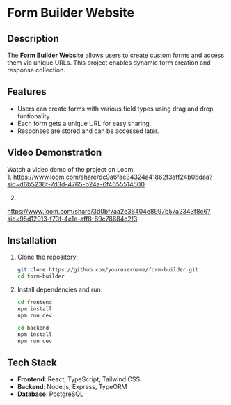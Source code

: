# Form Builder Website

## Description

The **Form Builder Website** allows users to create custom forms and access them via unique URLs. This project enables dynamic form creation and response collection.

## Features

- Users can create forms with various field types using drag and drop funtionality.
- Each form gets a unique URL for easy sharing.
- Responses are stored and can be accessed later.

## Video Demonstration

Watch a video demo of the project on Loom:  
1.
https://www.loom.com/share/dc9a6fae34324a41862f3aff24b0bdaa?sid=d6b5236f-7d3d-4765-b24a-6f4655514500 

2.
https://www.loom.com/share/3d0bf7aa2e36404e8997b57a2343f8c6?sid=95d12913-f73f-4e1e-aff8-69c78684c2f3 

## Installation

1. Clone the repository:

   ```sh
   git clone https://github.com/yourusername/form-builder.git
   cd form-builder
   ```

2. Install dependencies and run:

   ```sh
   cd frontend
   npm install
   npm run dev
   ```
   ```sh
   cd backend
   npm install
   npm run dev
   ```

## Tech Stack

- **Frontend**: React, TypeScript, Tailwind CSS
- **Backend**: Node.js, Express, TypeORM
- **Database**: PostgreSQL

